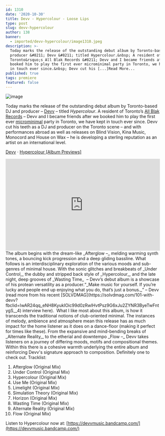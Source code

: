 ```yaml
---
id: 1310
date: '2020-10-30'
title: Devv - Hypercolour - Loose Lips
type: post
slug: devv-hypercolour
author: 138
banner:
  - imported/devv-hypercolour/image1310.jpeg
description: >-
  Today marks the release of the outstanding debut album by Toronto-based DJ and
  producer &#8211; Devv &#8211; titled Hypercolour.&nbsp; A resident of
  Toronto&rsquo;s All Blak Records &#8211; Devv and I became friends after we
  booked him to play the first ever microminimal party in Toronto, we have kept
  in touch ever since.&nbsp; Devv cut his [...]Read More...
published: true
tags: premiere
featured: false
---
```

![image](../imported/devv-hypercolour/image1310.jpeg)[](https://soundcloud.com/devvmusic "Devv")

Today marks the release of the outstanding debut album by Toronto-based DJ and producer – [Devv](https://www.facebook.com/devvmusic) – titled _Hypercolour_. A resident of Toronto’s [All Blak Records](https://www.facebook.com/allblakrecords) – Devv and I became friends after we booked him to play the first ever [microminimal](https://www.facebook.com/microminimal/) party in Toronto, we have kept in touch ever since. Devv cut his teeth as a DJ and producer on the Toronto scene – and with performances abroad as well as releases on Blind Vision, Kina Music, Monocord and House on Wax – he is developing a sterling reputation as an artist on an international level. 

[Devv](https://soundcloud.com/devvmusic "Devv") · [Hypercolour \[Album Previews\]](https://soundcloud.com/devvmusic/hypercolour-album-previews "Hypercolour [Album Previews]")

<iframe width='100%' height='300' scrolling='no' frameborder='no' allow='autoplay' src='https://w.soundcloud.com/player/?url=https%3A//api.soundcloud.com/tracks/916427558&color=%23ff5500&auto_play=false&hide_related=false&show_comments=true&show_user=true&show_reposts=false&show_teaser=true&visual=true'></iframe>The album begins with the dream-like _Afterglow –_ melding warming synth tones, a bouncing kick progression and a deep gliding bassline. What follows is an interdisciplinary exploration of the various moods and sub-genres of minimal house. With the sonic glitches and breakbeats of _Under Control,_ the dubby and stripped back style of _Hypercolour_, and the late night, deep grooves of _Wasting Time_  – Devv’s debut album is a showcase of his protean versatility as a producer.“_Make music for yourself. If you’re lucky and people end up enjoying what you do, that’s just a bonus._” – Devv (read more from his recent [SOLVDMAG](https://solvdmag.com/101-with-devv?fbclid=IwAR24qq_eNH8KyukIOic99d0zRwlHvtPsz9G6xJu2ZYNR3ByeTwFntygS__4) interview here).  What I like most about this album, is how it transcends the traditional notions of club-oriented minimal. The instances of melody, ambience and atmosphere mean this release has as much impact for the home listener as it does on a dance-floor (making it perfect for times like these). From the expansive and mind-bending breaks of _Alternate Reality,_ to the etherial and downtempo _Flow –_ Devv takes listeners on a journey of differing moods, motifs and compositional themes. Within this there is a cohesive warmth underlying the entire album and reinforcing Devv's signature approach to composition. Definitely one to check out. Tracklist: 

1.  Afterglow (Original Mix)
2.  Under Control (Original Mix)
3.  Hypercolour (Original Mix)
4.  Use Me (Original Mix)
5.  Limelight (Original Mix)
6.  Simulation Theory (Original Mix)
7.  Horizon (Original Mix)
8.  Wasting Time (Original Mix)
9.  Alternate Reality (Original Mix)
10.  Flow (Original Mix)

Listen to Hypercolour now at: [](https://devvmusic.bandcamp.com/)[https://devvmusic.bandcamp.com/](https://devvmusic.bandcamp.com/)